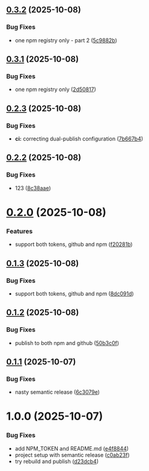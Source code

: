 ## [0.3.2](https://github.com/wowjob/wowjob-css/compare/v0.3.1...v0.3.2) (2025-10-08)


### Bug Fixes

* one npm registry only - part 2 ([5c9882b](https://github.com/wowjob/wowjob-css/commit/5c9882b9f7fbbb2f033a5a15a59a68fc0a5d9c3e))

## [0.3.1](https://github.com/wowjob/wowjob-css/compare/v0.3.0...v0.3.1) (2025-10-08)


### Bug Fixes

* one npm registry only ([2d50817](https://github.com/wowjob/wowjob-css/commit/2d50817b0804a30136687be4104c95b346ca16d4))

## [0.2.3](https://github.com/wowjob/wowjob-css/compare/v0.2.2...v0.2.3) (2025-10-08)


### Bug Fixes

* **ci:** correcting dual-publish configuration ([7b667b4](https://github.com/wowjob/wowjob-css/commit/7b667b44fc4b400171b34e7f577d4c662ec021d5))

## [0.2.2](https://github.com/wowjob/wowjob-css/compare/v0.2.1...v0.2.2) (2025-10-08)


### Bug Fixes

* 123 ([8c38aae](https://github.com/wowjob/wowjob-css/commit/8c38aae3d6a8495ced557ce7a72c23b2940e1baa))

# [0.2.0](https://github.com/wowjob/wowjob-css/compare/v0.1.3...v0.2.0) (2025-10-08)


### Features

* support both tokens, github and npm ([f20281b](https://github.com/wowjob/wowjob-css/commit/f20281b72a57a4d708f85bf65d824b444edba3ec))

## [0.1.3](https://github.com/wowjob/wowjob-css/compare/v0.1.2...v0.1.3) (2025-10-08)


### Bug Fixes

* support both tokens, github and npm ([8dc091d](https://github.com/wowjob/wowjob-css/commit/8dc091d9c9713b8d46f40051cb333d81ff06adac))

## [0.1.2](https://github.com/wowjob/wowjob-css/compare/v0.1.1...v0.1.2) (2025-10-08)


### Bug Fixes

* publish to both npm and github ([50b3c0f](https://github.com/wowjob/wowjob-css/commit/50b3c0f52b0619daffdd318d4a2542802a6049de))

## [0.1.1](https://github.com/wowjob/wowjob-css/compare/v0.1.0...v0.1.1) (2025-10-07)


### Bug Fixes

* nasty semantic release ([6c3079e](https://github.com/wowjob/wowjob-css/commit/6c3079ea6bdfe8302a1a74ef7fa325efa6c74563))

# 1.0.0 (2025-10-07)


### Bug Fixes

* add NPM_TOKEN and README.md ([e4f8844](https://github.com/wowjob/wowjob-css/commit/e4f8844207502551509ac09287e734ea24fc51fe))
* project setup with semantic release ([c0ab23f](https://github.com/wowjob/wowjob-css/commit/c0ab23f48b46a318c14e2434c168260fc99a23cd))
* try rebuild and publish ([d23dcb4](https://github.com/wowjob/wowjob-css/commit/d23dcb4c37f0ea3ec2c3847b607a8974cf870ddf))
